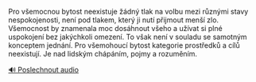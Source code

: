 
Pro všemocnou bytost neexistuje žádný tlak na volbu mezi různými stavy nespokojenosti, není pod tlakem, který ji nutí přijmout menší zlo. Všemocnost by znamenala moc dosáhnout všeho a užívat si plné uspokojení bez jakýchkoli omezení. To však není v souladu se samotným konceptem jednání. Pro všemohoucí bytost kategorie prostředků a cílů neexistují. Je nad lidským chápáním, pojmy a rozuměním.

[🔊 Poslechnout audio](/data/7-paragraphs/audio/chapter_23/para_006-Pro-vemocnou-bytost-neexistuje-dn-tlak-na-volb.mp3)
